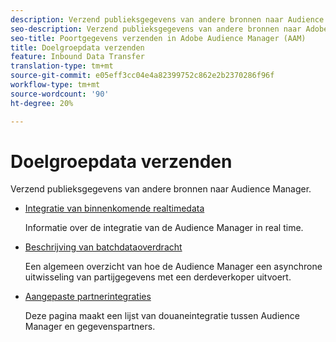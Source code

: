 ```yaml
---
description: Verzend publieksgegevens van andere bronnen naar Audience Manager.
seo-description: Verzend publieksgegevens van andere bronnen naar Adobe Audience Manager (AAM).
seo-title: Poortgegevens verzenden in Adobe Audience Manager (AAM)
title: Doelgroepdata verzenden
feature: Inbound Data Transfer
translation-type: tm+mt
source-git-commit: e05eff3cc04e4a82399752c862e2b2370286f96f
workflow-type: tm+mt
source-wordcount: '90'
ht-degree: 20%

---
```



# Doelgroepdata verzenden

Verzend publieksgegevens van andere bronnen naar Audience Manager.

* [Integratie van binnenkomende realtimedata](/help/using/integration/sending-audience-data/real-time-data-integration/real-time-tech-specs.md)

   Informatie over de integratie van de Audience Manager in real time.

* [Beschrijving van batchdataoverdracht](/help/using/integration/sending-audience-data/batch-data-transfer-explained/batch-data-transfer-explained.md)

   Een algemeen overzicht van hoe de Audience Manager een asynchrone uitwisseling van partijgegevens met een derdeverkoper uitvoert.

* [Aangepaste partnerintegraties](/help/using/integration/sending-audience-data/custom-partner-integrations.md)

   Deze pagina maakt een lijst van douaneintegratie tussen Audience Manager en gegevenspartners.
